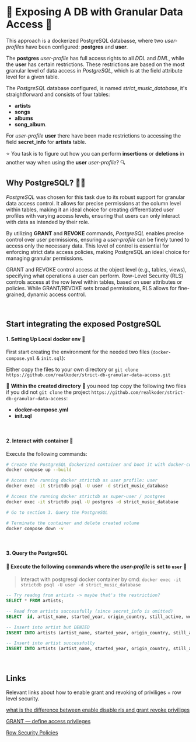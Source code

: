 # 🚫 Exposing A DB with Granular Data Access 🚫

This approach is a dockerized PostgreSQL databasse, where two _user-profiles_ have been configured: **postgres** and **user**.

The **postgres** _user-profile_ has full access rights to all _DDL_ and _DML_, while the **user** has certain restrictions. These restrictions are based on the most granular level of data access in _PostgreSQL_, which is at the field attribute level for a given table.

The _PostgreSQL_ database configured, is named _strict_music_database_, it's straightforward and consists of four tables:
- **artists** 
- **songs** 
- **albums**
- **song_album**.

For _user-profile_ **user** there have been made restrictions to accessing the field **secret_info** for **artists** table. 

⭐️ You task is to figure out how you can perform **insertions** or **deletions** in another way when using the **user** _user-profile_? 🔍

## Why PostgreSQL? 🕵️‍♀️

_PostgreSQL_ was chosen for this task due to its robust support for granular data access control. It allows for precise permissions at the column level within tables, making it an ideal choice for creating differentiated user profiles with varying access levels, ensuring that users can only interact with data as intended by their role.

By utilizing **GRANT** and **REVOKE** commands, _PostgreSQL_ enables precise control over user permissions, ensuring a _user-profile_ can be finely tuned to access only the necessary data. This level of control is essential for enforcing strict data access policies, making PostgreSQL an ideal choice for managing granular permissions.

GRANT and REVOKE control access at the object level (e.g., tables, views), specifying what operations a user can perform. Row-Level Security (RLS) controls access at the row level within tables, based on user attributes or policies. While GRANT/REVOKE sets broad permissions, RLS allows for fine-grained, dynamic access control.

<br>

## Start integrating the exposed PostgreSQL

#### 1. Setting Up Local docker env 🐳
First start creating the environment for the needed two files (`docker-compose.yml` & `init.sql`):

Either copy the files to your own directory or `git clone https://github.com/realkoder/strict-db-granular-data-access.git`

🛑 **Within the created directory** 🛑 you need top copy the following two files if you did not `git clone` the project `https://github.com/realkoder/strict-db-granular-data-access`:
- **docker-compose.yml**
- **init.sql**

<br>

#### 2. Interact with container 🚀

Execute the following commands:

```bash
# Create the PostgreSQL dockerized container and boot it with docker-compose
docker compose up --build

# Access the running docker strictdb as user profile: user
docker exec -it strictdb psql -U user -d strict_music_database

# Access the running docker strictdb as super-user / postgres
docker exec -it strictdb psql -U postgres -d strict_music_database

# Go to section 3. Query the PostgreSQL

# Terminate the container and delete created volume
docker compose down -v
```

<br>

#### 3. Query the PostgreSQL

#### 🌟 Execute the following commands where the _user-profile_ is set to `user` 🌟

> Interact with postgresql docker container by cmd: `docker exec -it strictdb psql -U user -d strict_music_database`

```sql
-- Try readng from artists -> maybe that's the restriction?
SELECT * FROM artists;

-- Read from artists successfully (since secret_info is omitted)
SELECT  id, artist_name, started_year, origin_country, still_active, website_url FROM artists;

-- Insert into artist but DENIED
INSERT INTO artists (artist_name, started_year, origin_country, still_active, website_url, secret_info) VALUES('SOME ARTIST', 2000, 'DK', FALSE, 'https://some-url.com', 'SOME SECRET');

-- Insert into artist successfully
INSERT INTO artists (artist_name, started_year, origin_country, still_active, website_url) VALUES('SOME ARTIST', 2000, 'DK', FALSE, 'https://some-url.com');
```

<br>

## Links

Relevant links about how to enable grant and revoking of priviliges + row level security.

[what is the difference between enable disable rls and grant revoke priviliges](https://stackoverflow.com/questions/57103952/what-is-the-difference-between-enable-disable-rls-and-grant-revoke-priviliges)

[GRANT — define access privileges](https://www.postgresql.org/docs/current/sql-grant.html)

[Row Security Policies](https://www.postgresql.org/docs/current/ddl-rowsecurity.html)